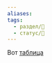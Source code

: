 ```yaml
---
aliases: 
tags:
  - раздел/💅
  - статус/🌳
---
```


Вот [таблица](https://docs.google.com/spreadsheets/d/19ZTHvqKMEkR1C9C0biiJeijI1YQHDJBN45CZkV3tExQ/edit?usp=sharing)